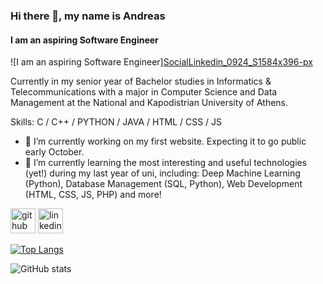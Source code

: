### Hi there 👋, my name is Andreas
#### I am an aspiring Software Engineer
![I am an aspiring Software Engineer][SocialLinkedin_0924_S1584x396-px](https://github.com/user-attachments/assets/9a401d45-582a-49fb-b37f-fec75754eb65)

Currently in my senior year of Bachelor studies in Informatics & Telecommunications with a major in Computer Science and Data Management at the National and Kapodistrian University of Athens.

Skills: C / C++ / PYTHON / JAVA / HTML / CSS / JS

- 🔭 I’m currently working on my first website. Expecting it to go public early October. 
- 🌱 I’m currently learning the most interesting and useful technologies (yet!) during my last year of uni, including: Deep Machine Learning (Python), Database Management (SQL, Python), Web Development (HTML, CSS, JS, PHP) and more! 


[<img src='https://cdn.jsdelivr.net/npm/simple-icons@3.0.1/icons/github.svg' alt='github' height='40'>](https://github.com/AndreasAnastasopoulos)  [<img src='https://cdn.jsdelivr.net/npm/simple-icons@3.0.1/icons/linkedin.svg' alt='linkedin' height='40'>](https://www.linkedin.com/in/andreas-anastasopoulos-9904a0244/)  

[![Top Langs](https://github-readme-stats.vercel.app/api/top-langs/?username=AndreasAnastasopoulos)](https://github.com/anuraghazra/github-readme-stats)

![GitHub stats](https://github-readme-stats.vercel.app/api?username=AndreasAnastasopoulos&show_icons=true)  

